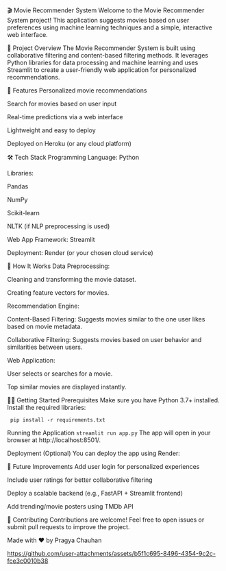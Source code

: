 🎬 Movie Recommender System
Welcome to the Movie Recommender System project!
This application suggests movies based on user preferences using machine learning techniques and a simple, interactive web interface.

📌 Project Overview
The Movie Recommender System is built using collaborative filtering and content-based filtering methods. It leverages Python libraries for data processing and machine learning and uses Streamlit to create a user-friendly web application for personalized recommendations.

🚀 Features
  Personalized movie recommendations
  
  Search for movies based on user input
  
  Real-time predictions via a web interface
  
  Lightweight and easy to deploy
  
  Deployed on Heroku (or any cloud platform)

🛠️ Tech Stack
  Programming Language: Python

Libraries:
  
  Pandas
  
  NumPy
  
  Scikit-learn
  
  NLTK (if NLP preprocessing is used)
  
  Web App Framework: Streamlit
  
  Deployment: Render (or your chosen cloud service)

🧠 How It Works
Data Preprocessing:

  Cleaning and transforming the movie dataset.
  
  Creating feature vectors for movies.

Recommendation Engine:
  
  Content-Based Filtering: Suggests movies similar to the one user likes based on movie metadata.
  
  Collaborative Filtering: Suggests movies based on user behavior and similarities between users.

Web Application:
  
  User selects or searches for a movie.
  
  Top similar movies are displayed instantly.

🏃‍♀️ Getting Started
Prerequisites
Make sure you have Python 3.7+ installed. Install the required libraries:

``` pip install -r requirements.txt```

Running the Application
```streamlit run app.py```
The app will open in your browser at http://localhost:8501/.

Deployment (Optional)
You can deploy the app using Render:

🎯 Future Improvements
  Add user login for personalized experiences
  
  Include user ratings for better collaborative filtering
  
  Deploy a scalable backend (e.g., FastAPI + Streamlit frontend)
  
  Add trending/movie posters using TMDb API

🤝 Contributing
Contributions are welcome! Feel free to open issues or submit pull requests to improve the project.

Made with ❤️ by Pragya Chauhan



https://github.com/user-attachments/assets/b5f1c695-8496-4354-9c2c-fce3c0010b38


